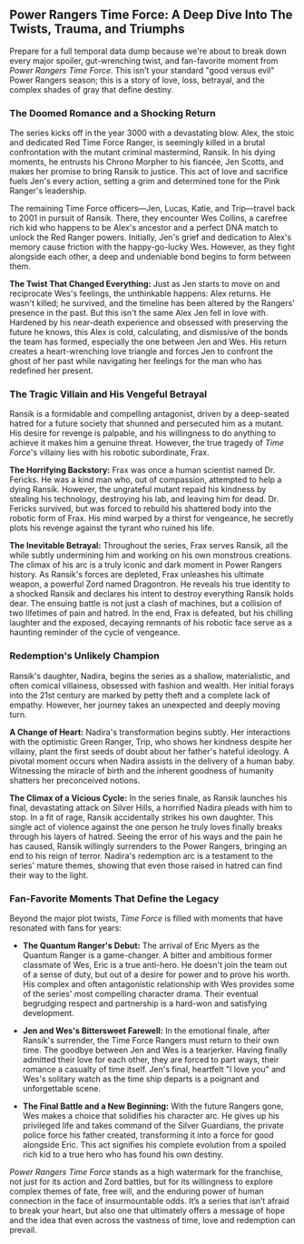 ## Power Rangers Time Force: A Deep Dive Into The Twists, Trauma, and Triumphs

Prepare for a full temporal data dump because we're about to break down every major spoiler, gut-wrenching twist, and fan-favorite moment from *Power Rangers Time Force*. This isn't your standard "good versus evil" Power Rangers season; this is a story of love, loss, betrayal, and the complex shades of gray that define destiny.

### The Doomed Romance and a Shocking Return

The series kicks off in the year 3000 with a devastating blow. Alex, the stoic and dedicated Red Time Force Ranger, is seemingly killed in a brutal confrontation with the mutant criminal mastermind, Ransik. In his dying moments, he entrusts his Chrono Morpher to his fiancée, Jen Scotts, and makes her promise to bring Ransik to justice. This act of love and sacrifice fuels Jen's every action, setting a grim and determined tone for the Pink Ranger's leadership.

The remaining Time Force officers—Jen, Lucas, Katie, and Trip—travel back to 2001 in pursuit of Ransik. There, they encounter Wes Collins, a carefree rich kid who happens to be Alex's ancestor and a perfect DNA match to unlock the Red Ranger powers. Initially, Jen's grief and dedication to Alex's memory cause friction with the happy-go-lucky Wes. However, as they fight alongside each other, a deep and undeniable bond begins to form between them.

**The Twist That Changed Everything:** Just as Jen starts to move on and reciprocate Wes's feelings, the unthinkable happens: Alex returns. He wasn't killed; he survived, and the timeline has been altered by the Rangers' presence in the past. But this isn't the same Alex Jen fell in love with. Hardened by his near-death experience and obsessed with preserving the future he knows, this Alex is cold, calculating, and dismissive of the bonds the team has formed, especially the one between Jen and Wes. His return creates a heart-wrenching love triangle and forces Jen to confront the ghost of her past while navigating her feelings for the man who has redefined her present.

### The Tragic Villain and His Vengeful Betrayal

Ransik is a formidable and compelling antagonist, driven by a deep-seated hatred for a future society that shunned and persecuted him as a mutant. His desire for revenge is palpable, and his willingness to do anything to achieve it makes him a genuine threat. However, the true tragedy of *Time Force*'s villainy lies with his robotic subordinate, Frax.

**The Horrifying Backstory:** Frax was once a human scientist named Dr. Fericks. He was a kind man who, out of compassion, attempted to help a dying Ransik. However, the ungrateful mutant repaid his kindness by stealing his technology, destroying his lab, and leaving him for dead. Dr. Fericks survived, but was forced to rebuild his shattered body into the robotic form of Frax. His mind warped by a thirst for vengeance, he secretly plots his revenge against the tyrant who ruined his life.

**The Inevitable Betrayal:** Throughout the series, Frax serves Ransik, all the while subtly undermining him and working on his own monstrous creations. The climax of his arc is a truly iconic and dark moment in Power Rangers history. As Ransik's forces are depleted, Frax unleashes his ultimate weapon, a powerful Zord named Dragontron. He reveals his true identity to a shocked Ransik and declares his intent to destroy everything Ransik holds dear. The ensuing battle is not just a clash of machines, but a collision of two lifetimes of pain and hatred. In the end, Frax is defeated, but his chilling laughter and the exposed, decaying remnants of his robotic face serve as a haunting reminder of the cycle of vengeance.

### Redemption's Unlikely Champion

Ransik's daughter, Nadira, begins the series as a shallow, materialistic, and often comical villainess, obsessed with fashion and wealth. Her initial forays into the 21st century are marked by petty theft and a complete lack of empathy. However, her journey takes an unexpected and deeply moving turn.

**A Change of Heart:** Nadira's transformation begins subtly. Her interactions with the optimistic Green Ranger, Trip, who shows her kindness despite her villainy, plant the first seeds of doubt about her father's hateful ideology. A pivotal moment occurs when Nadira assists in the delivery of a human baby. Witnessing the miracle of birth and the inherent goodness of humanity shatters her preconceived notions.

**The Climax of a Vicious Cycle:** In the series finale, as Ransik launches his final, devastating attack on Silver Hills, a horrified Nadira pleads with him to stop. In a fit of rage, Ransik accidentally strikes his own daughter. This single act of violence against the one person he truly loves finally breaks through his layers of hatred. Seeing the error of his ways and the pain he has caused, Ransik willingly surrenders to the Power Rangers, bringing an end to his reign of terror. Nadira's redemption arc is a testament to the series' mature themes, showing that even those raised in hatred can find their way to the light.

### Fan-Favorite Moments That Define the Legacy

Beyond the major plot twists, *Time Force* is filled with moments that have resonated with fans for years:

* **The Quantum Ranger's Debut:** The arrival of Eric Myers as the Quantum Ranger is a game-changer. A bitter and ambitious former classmate of Wes, Eric is a true anti-hero. He doesn't join the team out of a sense of duty, but out of a desire for power and to prove his worth. His complex and often antagonistic relationship with Wes provides some of the series' most compelling character drama. Their eventual begrudging respect and partnership is a hard-won and satisfying development.

* **Jen and Wes's Bittersweet Farewell:** In the emotional finale, after Ransik's surrender, the Time Force Rangers must return to their own time. The goodbye between Jen and Wes is a tearjerker. Having finally admitted their love for each other, they are forced to part ways, their romance a casualty of time itself. Jen's final, heartfelt "I love you" and Wes's solitary watch as the time ship departs is a poignant and unforgettable scene.

* **The Final Battle and a New Beginning:** With the future Rangers gone, Wes makes a choice that solidifies his character arc. He gives up his privileged life and takes command of the Silver Guardians, the private police force his father created, transforming it into a force for good alongside Eric. This act signifies his complete evolution from a spoiled rich kid to a true hero who has found his own destiny.

*Power Rangers Time Force* stands as a high watermark for the franchise, not just for its action and Zord battles, but for its willingness to explore complex themes of fate, free will, and the enduring power of human connection in the face of insurmountable odds. It’s a series that isn’t afraid to break your heart, but also one that ultimately offers a message of hope and the idea that even across the vastness of time, love and redemption can prevail.